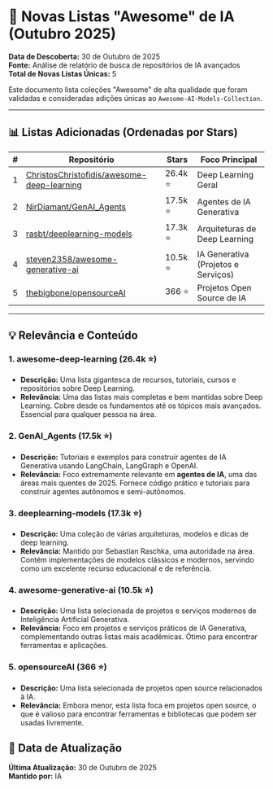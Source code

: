# 🌟 Novas Listas "Awesome" de IA (Outubro 2025)

**Data de Descoberta:** 30 de Outubro de 2025  
**Fonte:** Análise de relatório de busca de repositórios de IA avançados  
**Total de Novas Listas Únicas:** 5

Este documento lista coleções "Awesome" de alta qualidade que foram validadas e consideradas adições únicas ao `Awesome-AI-Models-Collection`.

---

## 📊 Listas Adicionadas (Ordenadas por Stars)

| # | Repositório | Stars | Foco Principal |
|---|---|---|---|
| 1 | [ChristosChristofidis/awesome-deep-learning](https://github.com/ChristosChristofidis/awesome-deep-learning) | 26.4k ⭐ | Deep Learning Geral |
| 2 | [NirDiamant/GenAI_Agents](https://github.com/NirDiamant/GenAI_Agents) | 17.5k ⭐ | Agentes de IA Generativa |
| 3 | [rasbt/deeplearning-models](https://github.com/rasbt/deeplearning-models) | 17.3k ⭐ | Arquiteturas de Deep Learning |
| 4 | [steven2358/awesome-generative-ai](https://github.com/steven2358/awesome-generative-ai) | 10.5k ⭐ | IA Generativa (Projetos e Serviços) |
| 5 | [thebigbone/opensourceAI](https://github.com/thebigbone/opensourceAI) | 366 ⭐ | Projetos Open Source de IA |

---

## 💡 Relevância e Conteúdo

### 1. awesome-deep-learning (26.4k ⭐)
- **Descrição:** Uma lista gigantesca de recursos, tutoriais, cursos e repositórios sobre Deep Learning.
- **Relevância:** Uma das listas mais completas e bem mantidas sobre Deep Learning. Cobre desde os fundamentos até os tópicos mais avançados. Essencial para qualquer pessoa na área.

### 2. GenAI_Agents (17.5k ⭐)
- **Descrição:** Tutoriais e exemplos para construir agentes de IA Generativa usando LangChain, LangGraph e OpenAI.
- **Relevância:** Foco extremamente relevante em **agentes de IA**, uma das áreas mais quentes de 2025. Fornece código prático e tutoriais para construir agentes autônomos e semi-autônomos.

### 3. deeplearning-models (17.3k ⭐)
- **Descrição:** Uma coleção de várias arquiteturas, modelos e dicas de deep learning.
- **Relevância:** Mantido por Sebastian Raschka, uma autoridade na área. Contém implementações de modelos clássicos e modernos, servindo como um excelente recurso educacional e de referência.

### 4. awesome-generative-ai (10.5k ⭐)
- **Descrição:** Uma lista selecionada de projetos e serviços modernos de Inteligência Artificial Generativa.
- **Relevância:** Foco em projetos e serviços práticos de IA Generativa, complementando outras listas mais acadêmicas. Ótimo para encontrar ferramentas e aplicações.

### 5. opensourceAI (366 ⭐)
- **Descrição:** Uma lista selecionada de projetos open source relacionados à IA.
- **Relevância:** Embora menor, esta lista foca em projetos open source, o que é valioso para encontrar ferramentas e bibliotecas que podem ser usadas livremente.

## 📅 Data de Atualização

**Última Atualização:** 30 de Outubro de 2025  
**Mantido por:** IA
